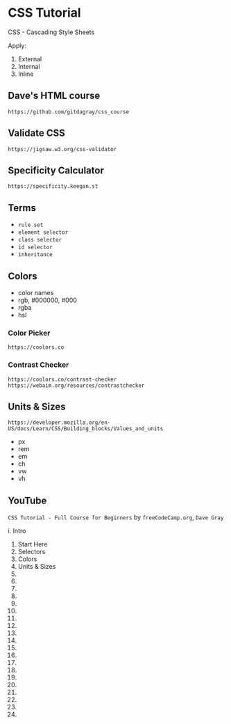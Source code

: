 # CSS Tutorial

CSS - Cascading Style Sheets

Apply:
1. External
2. Internal
3. Inline

## Dave's HTML course

`https://github.com/gitdagray/css_course`

## Validate CSS

`https://jigsaw.w3.org/css-validator`

## Specificity Calculator

`https://specificity.keegan.st`

## Terms

* `rule set`
* `element selector`
* `class selector`
* `id selector`
* `inheritance`

## Colors

* color names
* rgb, #000000, #000
* rgba
* hsl

### Color Picker

`https://coolors.co`

### Contrast Checker

`https://coolors.co/contrast-checker`
`https://webaim.org/resources/contrastchecker`

## Units & Sizes

`https://developer.mozilla.org/en-US/docs/Learn/CSS/Building_blocks/Values_and_units`

* px
* rem
* em
* ch
* vw
* vh

## YouTube

`CSS Tutorial - Full Course for Beginners` by `freeCodeCamp.org`, `Dave Gray`

i. Intro
1. Start Here
2. Selectors
3. Colors
4. Units & Sizes
5.
6.
7.
8.
9.
10.
11.
12.
13.
14.
15.
16.
17.
18.
19.
20.
21.
22.
23.
24.